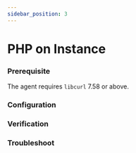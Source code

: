 ```yaml
---
sidebar_position: 3 
---
```

# PHP on Instance


### Prerequisite

The agent requires `libcurl` 7.58 or above.

### Configuration



### Verification

### Troubleshoot
